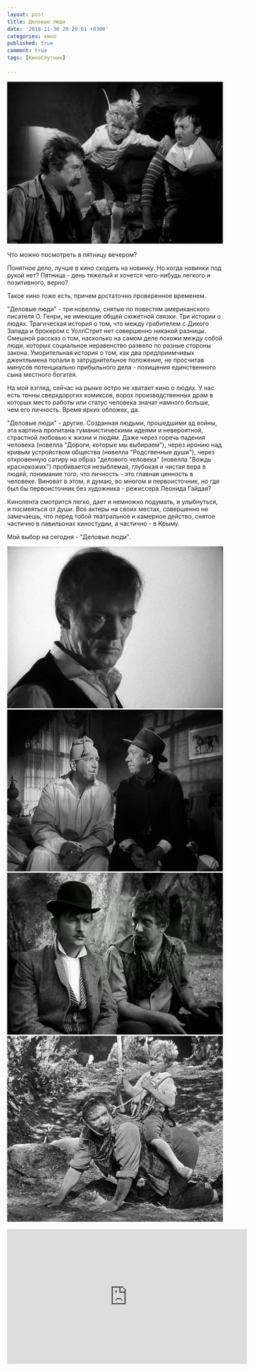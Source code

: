 ```yaml
---
layout: post
title: Деловые люди
date: '2018-11-30 20:20:01 +0300'
categories: кино
published: true
comment: true
tags: [КиноСпутник]

---
```

![Автобусвзаднице]( /image/busnesmen.jpg)

Что можно посмотреть в пятницу вечером? 

Понятное дело, лучше в кино сходить на новинку. Но когда новинки под рукой нет? Пятница - день тяжелый и хочется чего-нибудь легкого и позитивного, верно? 

Такое кино тоже есть, причем достаточно проверенное временем.

"Деловые люди" - три новеллы, снятые по повестям американского писателя О. Генри, не имеющие общей сюжетной связки. Три истории о людях. Трагическая история о том, что между грабителем с Дикого Запада и брокером с УоллСтрит нет совершенно никакой разницы. Смешной рассказ о том, насколько на самом деле похожи между собой люди, которых социальное неравенство развело по разные стороны закона. Уморительная история о том, как два предприимчивых джентльмена попали в затруднительное положение, не просчитав минусов потенциально прибыльного дела - похищения единственного сына местного богатея.

На мой взгляд, сейчас на рынке остро не хватает кино о людях. У нас есть тонны сверхдорогих комиксов, ворох производственных драм в которых место работы или статус человека значат намного больше, чем его личность. Время ярких обложек, да. 

"Деловые люди" - другие.  Созданная людьми, прошедшими ад войны, эта картина пропитана гуманистическими идеями и невероятной, страстной любовью к жизни и людям. Даже через горечь падения человека (новелла "Дороги, которые мы выбираем"), через иронию над кривым устройством общества (новелла "Родственные души"), через откровенную сатиру на образ "делового человека" (новелла "Вождь краснокожих") пробивается незыблемая, глубокая и чистая вера в людей, понимание того, что личность - это главная ценность в человеке.  Виноват в этом, я думаю, во многом и первоисточник, но где был бы первоисточник без художника - режиссера Леонида Гайдая? 

Кинолента смотрится легко, дает и немножко подумать, и улыбнуться, и посмеяться от души. Все актеры на своих местах, совершенно не замечаешь, что перед тобой театральное и камерное действо, снятое частично в павильонах киностудии, а частично - в Крыму. 

Мой выбор на сегодня - "Деловые люди".

![Автобусвзаднице]( /image/novella1.jpg)
![Автобусвзаднице]( /image/novella2.jpg)
![Автобусвзаднице]( /image/novella3.jpg)
![Автобусвзаднице]( /image/novella4.jpg)

<iframe width="560" height="315" src="https://www.youtube.com/embed/Y3TMti_iK28" frameborder="0" allow="autoplay; encrypted-media" allowfullscreen></iframe>

